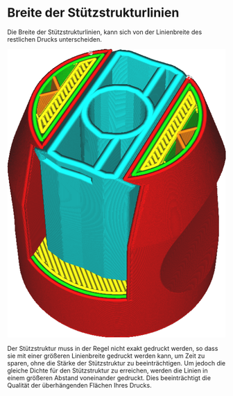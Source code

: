 Breite der Stützstrukturlinien
====
Die Breite der Stützstrukturlinien, kann sich von der Linienbreite des restlichen Drucks unterscheiden.

<!--screenshot {
"image_path": "support_line_width.png",
"models": [
    {
        "script": "clamp.scad",
        "transformation": ["scale(0.5)"]
    }
],
"camera_position": [28, 57, 90],
"settings": {
    "support_enable": true,
    "support_line_width": 0.8
},
"layer": 350,
"colours": 128
}-->
![Die Stützstrukturlinien sind breiter als der Rest der Linien](../images/support_line_width.png)

Der Stützstruktur muss in der Regel nicht exakt gedruckt werden, so dass sie mit einer größeren Linienbreite gedruckt werden kann, um Zeit zu sparen, ohne die Stärke der Stützstruktur zu beeinträchtigen. Um jedoch die gleiche Dichte für den Stützstruktur zu erreichen, werden die Linien in einem größeren Abstand voneinander gedruckt. Dies beeinträchtigt die Qualität der überhängenden Flächen Ihres Drucks.